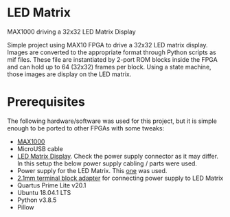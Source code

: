 # LED Matrix
MAX1000 driving a 32x32 LED Matrix Display

Simple project using MAX10 FPGA to drive a 32x32 LED matrix display. 
Images are converted to the appropriate format through Python scripts as mif files.
These file are instantiated by 2-port ROM blocks inside the FPGA and can hold up to 64 (32x32) frames per block.
Using a state machine, those images are display on the LED matrix.


# Prerequisites
The following hardware/software was used for this project, but it is simple enough to be ported to other FPGAs with some tweaks:
- [MAX1000](https://shop.trenz-electronic.de/en/TEI0001-03-08-C8-MAX1000-IoT-Maker-Board-8KLE-8-MByte-RAM)
- MicroUSB cable
- [LED Matrix Display](https://thepihut.com/products/32x32-rgb-led-matrix-panel-6mm-pitch?variant=27739411729&currency=GBP&utm_medium=product_sync&utm_source=google&utm_content=sag_organic&utm_campaign=sag_organic&gclid=Cj0KCQjw2NyFBhDoARIsAMtHtZ4h8AMRyu3QsWzDIOZZgLt8Mgkuh4T4Zq-TJBWLvsIAP4Rvqo-6qPYaAts3EALw_wcB). Check the power supply connector as it may differ. In this setup the below power supply cabling / parts were used.
- Power supply for the LED Matrix. This [one](https://www.mouser.co.uk/ProductDetail/MEAN-WELL/GS18A03-P1J?qs=9v8X2fPoQt7hYq3Z7%2Fgqlw%3D%3D) was used.
- [2.1mm terminal block adapter](https://thepihut.com/products/female-dc-power-adapter-2-1mm-jack-to-screw-terminal-block) for connecting power supply to LED Matrix 
- Quartus Prime Lite v20.1
- Ubuntu 18.04.1 LTS
- Python v3.8.5
- Pillow



